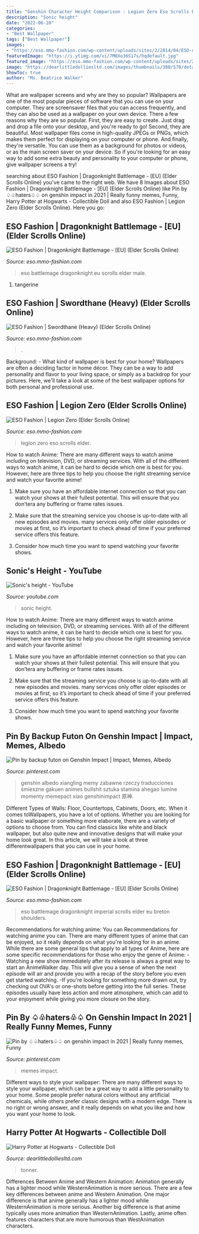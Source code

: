 ```yaml
---
title: "Genshin Character Height Comparison : Legion Zero Eso Scrolls Elder"
description: "Sonic height"
date: "2022-06-28"
categories:
- "Best Wallpaper"
tags: ["Best Wallpaper"]
images:
- "https://eso.mmo-fashion.com/wp-content/uploads/sites/2/2014/04/ESO-custom-21.png"
featuredImage: "https://i.ytimg.com/vi/7M0Xo36S17s/hqdefault.jpg"
featured_image: "https://eso.mmo-fashion.com/wp-content/uploads/sites/2/2019/09/Legion-Zero-Male-Front.jpg"
image: "https://dearlittledolliesltd.com/images/thumbnails/380/570/detailed/13/3963_2-Tonner-vinyl-doll-Harry-Potter-Hogwarts.jpg"
ShowToc: true
author: "Ms. Beatrice Walker"
---
```



What are wallpaper screens and why are they so popular?
Wallpapers are one of the most popular pieces of software that you can use on your computer. They are screensaver files that you can access frequently, and they can also be used as a wallpaper on your own device. There a few reasons why they are so popular. First, they are easy to create. Just drag and drop a file onto your desktop, and you're ready to go! Second, they are beautiful. Most wallpaper files come in high-quality JPEGs or PNGs, which makes them perfect for displaying on your computer or phone. And finally, they're versatile. You can use them as a background for photos or videos, or as the main screen saver on your device. So if you're looking for an easy way to add some extra beauty and personality to your computer or phone, give wallpaper screens a try!

	

		
searching about ESO Fashion | Dragonknight Battlemage - [EU] (Elder Scrolls Online) you've came to the right web. We have 8 Images about ESO Fashion | Dragonknight Battlemage - [EU] (Elder Scrolls Online) like Pin by ♤♧haters♧♤ on genshin impact in 2021 | Really funny memes, Funny, Harry Potter at Hogwarts - Collectible Doll and also ESO Fashion | Legion Zero (Elder Scrolls Online). Here you go:
		
    
## ESO Fashion | Dragonknight Battlemage - [EU] (Elder Scrolls Online)

<img loading=lazy src="https://eso.mmo-fashion.com/wp-content/uploads/sites/2/2014/04/ESO-custom-21.png" onerror="this.onerror=null;this.src='https://tse4.mm.bing.net/th?id=OIP.8PyIP4xH2E1xhWUqnfko2wHaP7&amp;pid=15.1';" alt="ESO Fashion | Dragonknight Battlemage - [EU] (Elder Scrolls Online)">

_Source: eso.mmo-fashion.com_

>eso battlemage dragonknight eu scrolls elder male. 

	

1. tangerine 

    
## ESO Fashion | Swordthane (Heavy) (Elder Scrolls Online)

<img loading=lazy src="https://i1.wp.com/eso.mmo-fashion.com/wp-content/uploads/sites/2/2020/05/Swordthane-Heavy-Khajiit-Female-Front-1.jpg?fit=405%2C951&amp;ssl=1" onerror="this.onerror=null;this.src='https://tse1.mm.bing.net/th?id=OIP.q9foTyiya-3G3HewBjqibwAAAA&amp;pid=15.1';" alt="ESO Fashion | Swordthane (Heavy) (Elder Scrolls Online)">

_Source: eso.mmo-fashion.com_

>. 

	

Background: - What kind of wallpaper is best for your home?
Wallpapers are often a deciding factor in home décor. They can be a way to add personality and flavor to your living space, or simply as a backdrop for your pictures. Here, we'll take a look at some of the best wallpaper options for both personal and professional use.

    
## ESO Fashion | Legion Zero (Elder Scrolls Online)

<img loading=lazy src="https://eso.mmo-fashion.com/wp-content/uploads/sites/2/2019/09/Legion-Zero-Male-Front.jpg" onerror="this.onerror=null;this.src='https://tse4.mm.bing.net/th?id=OIP.MHKVlRlijDpZuTvZ3hSDRgAAAA&amp;pid=15.1';" alt="ESO Fashion | Legion Zero (Elder Scrolls Online)">

_Source: eso.mmo-fashion.com_

>legion zero eso scrolls elder. 

	

How to watch Anime: There are many different ways to watch anime including on television, DVD, or streaming services.
With all of the different ways to watch anime, it can be hard to decide which one is best for you. However, here are three tips to help you choose the right streaming service and watch your favorite anime!
1. Make sure you have an affordable internet connection so that you can watch your shows at their fullest potential. This will ensure that you don’tera any buffering or frame rates issues.

2. Make sure that the streaming service you choose is up-to-date with all new episodes and movies. many services only offer older episodes or movies at first, so it’s important to check ahead of time if your preferred service offers this feature.

3. Consider how much time you want to spend watching your favorite shows.

    
## Sonic&#039;s Height - YouTube

<img loading=lazy src="https://i.ytimg.com/vi/7M0Xo36S17s/hqdefault.jpg" onerror="this.onerror=null;this.src='https://tse2.mm.bing.net/th?id=OIP.dbMzJXMmSdevwZxD300mTAHaFj&amp;pid=15.1';" alt="Sonic&#039;s height - YouTube">

_Source: youtube.com_

>sonic height. 

	

How to watch Anime: There are many different ways to watch anime including on television, DVD, or streaming services.
With all of the different ways to watch anime, it can be hard to decide which one is best for you. However, here are three tips to help you choose the right streaming service and watch your favorite anime!
1. Make sure you have an affordable internet connection so that you can watch your shows at their fullest potential. This will ensure that you don’tera any buffering or frame rates issues.

2. Make sure that the streaming service you choose is up-to-date with all new episodes and movies. many services only offer older episodes or movies at first, so it’s important to check ahead of time if your preferred service offers this feature.

3. Consider how much time you want to spend watching your favorite shows.

    
## Pin By Backup Futon On Genshin Impact | Impact, Memes, Albedo

<img loading=lazy src="https://i.pinimg.com/736x/95/63/7c/95637c2c9ae41edd3ba62f11a5dc779c.jpg" onerror="this.onerror=null;this.src='https://tse1.mm.bing.net/th?id=OIP.6KCWI3dEgUyVtLuJ-xgl_gHaHa&amp;pid=15.1';" alt="Pin by backup futon on Genshin Impact | Impact, Memes, Albedo">

_Source: pinterest.com_

>genshin albedo xiangling memy zabawne rzeczy traducciones śmieszne gakuen animes bullshit sztuka stamina ahegao lumine momenty memepact xiao genshinimpact 原神. 

	

Different Types of Walls: Floor, Countertops, Cabinets, Doors, etc.
When it comes toWallpapers, you have a lot of options. Whether you are looking for a basic wallpaper or something more elaborate, there are a variety of options to choose from. You can find classics like white and black wallpaper, but also quite new and innovative designs that will make your home look great. In this article, we will take a look at three differentwallpapers that you can use in your home.

    
## ESO Fashion | Dragonknight Battlemage - [EU] (Elder Scrolls Online)

<img loading=lazy src="https://eso.mmo-fashion.com/wp-content/uploads/sites/2/2014/04/ESO-custom-4.png" onerror="this.onerror=null;this.src='https://tse3.mm.bing.net/th?id=OIP.HjKmhDc9FOGiG7zoZhMPXQHaNX&amp;pid=15.1';" alt="ESO Fashion | Dragonknight Battlemage - [EU] (Elder Scrolls Online)">

_Source: eso.mmo-fashion.com_

>eso battlemage dragonknight imperial scrolls elder eu breton shoulders. 

	

Recommendations for watching anime: You can
Recommendations for watching anime you can. There are many different types of anime that can be enjoyed, so it really depends on what you're looking for in an anime. While there are some general tips that apply to all types of Anime, here are some specific recommendations for those who enjoy the genre of Anime: 
-Watching a new show immediately after its release is always a great way to start an AnimeWalker day. This will give you a sense of when the next episode will air and provide you with a recap of the story before you even get started watching. 
-If you're looking for something more drawn out, try checking out OVA's or one-shots before getting into the full series. These episodes usually have less action and more atmosphere, which can add to your enjoyment while giving you more closure on the story.

    
## Pin By ♤♧haters♧♤ On Genshin Impact In 2021 | Really Funny Memes, Funny

<img loading=lazy src="https://i.pinimg.com/736x/ab/d9/6a/abd96a266d3f82c374faa614ae4f2262.jpg" onerror="this.onerror=null;this.src='https://tse3.mm.bing.net/th?id=OIP.LRLiR8s3VnEVq5BMoYmYpQHaI8&amp;pid=15.1';" alt="Pin by ♤♧haters♧♤ on genshin impact in 2021 | Really funny memes, Funny">

_Source: pinterest.com_

>memes impact. 

	

Different ways to style your wallpaper:
There are many different ways to style your wallpaper, which can be a great way to add a little personality to your home. Some people prefer natural colors without any artificial chemicals, while others prefer classic designs with a modern edge. There is no right or wrong answer, and it really depends on what you like and how you want your home to look.

    
## Harry Potter At Hogwarts - Collectible Doll

<img loading=lazy src="https://dearlittledolliesltd.com/images/thumbnails/380/570/detailed/13/3963_2-Tonner-vinyl-doll-Harry-Potter-Hogwarts.jpg" onerror="this.onerror=null;this.src='https://tse3.mm.bing.net/th?id=OIP.MRyXq3XhSS5vmdDSnlVKugAAAA&amp;pid=15.1';" alt="Harry Potter at Hogwarts - Collectible Doll">

_Source: dearlittledolliesltd.com_

>tonner. 

	

Differences Between Anime and Western Animation: Animation generally has a lighter mood while WesternAnimation is more serious.
There are a few key differences between anime and Western Animation. One major difference is that anime generally has a lighter mood while WesternAnimation is more serious. Another big difference is that anime typically uses more animation than WesternAnimation. Lastly, anime often features characters that are more humorous than WestAnimation characters.


